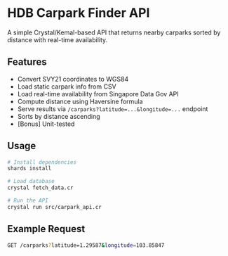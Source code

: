 # HDB Carpark Finder API

A simple Crystal/Kemal-based API that returns nearby carparks sorted by distance with real-time availability.

## Features

- Convert SVY21 coordinates to WGS84
- Load static carpark info from CSV
- Load real-time availability from Singapore Data Gov API
- Compute distance using Haversine formula
- Serve results via `/carparks?latitude=...&longitude=...` endpoint
- Sorts by distance ascending
- [Bonus] Unit-tested

## Usage

```bash
# Install dependencies
shards install

# Load database
crystal fetch_data.cr

# Run the API
crystal run src/carpark_api.cr
```

## Example Request

```bash
GET /carparks?latitude=1.29587&longitude=103.85847
```